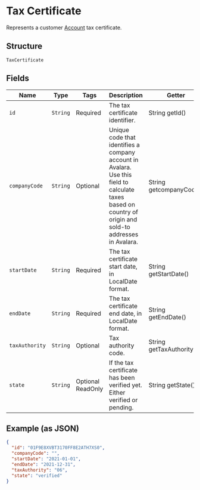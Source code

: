 # Tax Certificate

Represents a customer [Account](/doc/account-api.md) tax certificate.

## Structure

`TaxCertificate`

## Fields

| Name | Type | Tags | Description | Getter |
|  --- | --- | --- | --- | --- |
| `id` | `String` | Required | The tax certificate identifier. | String getId() |
| `companyCode` | `String` | Optional | Unique code that identifies a company account in Avalara. Use this field to calculate taxes based on country of origin and sold-to addresses in Avalara. | String getcompanyCode() |
| `startDate` | `String` | Required | The tax certificate start date, in LocalDate format. | String getStartDate() |
| `endDate` | `String` | Required | The tax certificate end date, in LocalDate format. | String getEndDate() |
| `taxAuthority` | `String` | Optional | Tax authority code. | String getTaxAuthority() |
| `state` | `String` | Optional<br>ReadOnly | If the tax certificate has been verified yet. Either verified or pending. | String getState() |

## Example (as JSON)

```json
{
  "id": "01F9E8XVBT3170FF8E2ATH7XS0",
  "companyCode": "",
  "startDate": "2021-01-01",
  "endDate": "2021-12-31",
  "taxAuthority": "06",
  "state": "verified"
}
```
